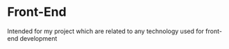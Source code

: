 # Front-End
Intended for my project which are related to any technology used for front-end development

